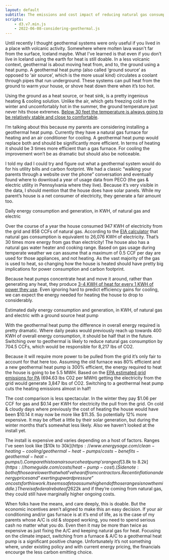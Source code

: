```yaml
---
layout: default
subtitle: The emissions and cost impact of reducing natural gas consumption
scripts: 
    - d3.v7.min.js
    - 2022-06-08-considering-geothermal.js
---
```

Until recently I thought geothermal systems were only useful if you lived in a place with volcanic activity. Somewhere where molten lava wasn't far from the surface, Iceland maybe. What I've learned is that even if you don’t live in Iceland using the earth for heat is still doable. In a less volcanic context, geothermal is about moving heat from, and to, the ground using a heat pump.  A geothermal heat pump (also called ‘ground source’ as opposed to ‘air source’, which is the more usual kind) circulates a coolant through pipes that run underground. These systems can pull heat from the ground to warm your house, or shove heat down there when it’s too hot.

Using the ground as a heat source, or heat sink, is a pretty ingenious heating & cooling solution. Unlike the air, which gets freezing cold in the winter and uncomfortably hot in the summer, the ground temperature just never hits those extremes. [Below 30 feet the temperature is always going to be relatively stable and close to comfortable](https://builditsolar.com/Projects/Cooling/EarthTemperatures.htm).

I’m talking about this because my parents are considering installing a geothermal heat pump. Currently they have a natural gas furnace for heating and an air conditioner for cooling. A geothermal heat pump would replace both and should be significantly more efficient. In terms of heating it should be 3 times more efficient than a gas furnace. For cooling the improvement won’t be as dramatic but should also be noticeable.

I told my dad I could try and figure out what a geothermal system would do for his utility bills and carbon footprint. We had a classic “walking your parents through a website over the phone” conversation and eventually found where to download a year of usage data from PECO (the gas & electric utility in Pennsylvania where they live). Because it’s very visible in the data, I should mention that the house does have solar panels. While my parent’s house is a net consumer of electricity, they generate a fair amount too.

<div id="current-usage"></div>
<div class="is-size-7 pb-3">Daily energy consumption and generation, in KWH, of natural gas and electric</div>

Over the course of a year the house consumed 947 KWH of electricity from the grid and 858 CCFs of natural gas. According to the [EIA calculator](https://www.eia.gov/energyexplained/units-and-calculators/energy-conversion-calculators.php) that natural gas consumption is equivalent to 26,076 KWH of electricity. That’s 30 times more energy from gas than electricity! The house also has a natural gas water heater and cooking range. Based on gas usage during temperate weather we can assume that a maximum of 0.5 CCF per day are used for those appliances, and not heating. As the vast majority of the gas is used to heat, so changing how the house is heated should have pretty big implications for power consumption and carbon footprint.

Because heat pumps concentrate heat and move it around, rather than generating any heat, they produce [3-4 KWH of heat for every 1 KWH of power they use](https://en.wikipedia.org/wiki/Ground_source_heat_pump#Thermal_performance). Even ignoring hard to predict efficiency gains for cooling, we can expect the energy needed for heating the house to drop to considerably.

<div id="geothermal-estimate"></div>
<div class="is-size-7 pb-3">Estimated daily energy consumption and generation, in KWH, of natural gas and electric with a ground source heat pump</div>

With the geothermal heat pump the difference in overall energy required is pretty dramatic. Where daily peaks would previously reach up towards 400 KWH of overall energy consumption, it should be half that in the future. Switching over to geothermal is likely to reduce natural gas consumption by 704.5 CCFs, which would be responsible for 8,217 lbs of CO2.

Because it will require more power to be pulled from the grid it’s only fair to account for that here too. Assuming the old furnace was 80% efficient and a new geothermal heat pump is 300% efficient, the energy required to heat the house is going to be 5.5 MWH. Based on the [EPA estimated grid emissions for PA](https://www.epa.gov/egrid/data-explorer) (694.63 lbs C02 per MWH) getting the electricity from the grid would generate 3,847 lbs of CO2. Switching to a geothermal heat pump cuts the heating emissions almost in half!

The cost comparison is less spectacular. In the winter they pay $1.06 per CCF for gas and $0.14 per KWH for electricity the pull from the grid. On cold & cloudy days where previously the cost of heating the house would have been $10.14 it may now be more like $11.35. So potentially 12% more expensive. It may be offset a little by their solar generation, but during the winter months that’s somewhat less likely. Also we haven’t looked at the install yet.

The install is expensive and varies depending on a host of factors. Ranges I've seen look like [$10k to $30k](https://www.energysage.com/clean-heating-cooling/geothermal-heat-pumps/costs-benefits-geothermal-heat-pumps/). Compare this to an air source heat pump's range of [$3.8k to $8.2k](https://homeguide.com/costs/heat-pump-cost).(Side note: both of those are lower that what I've heard from contractors. Recent inflation and energy prices and “exerting upward pressure” on costs for this work. It seems safe to assume high end of those ranges is now the middle.) There is a federal rebate of 26%, which is great. Still, after the tax credit, folks are spending ~$22k and if they’re coming from natural gas, they could still have marginally higher ongoing costs.

When folks have the means, and care deeply, this is doable. But the economic incentives aren't aligned to make this an easy decision. If your air conditioning and/or gas furnace is at it’s end of life, as is the case of my parents whose A/C is old & stopped working, you need to spend serious cash no matter what you do. Even then it may be more than twice as expensive as just fixing the A/C and keeping natural gas for heat. Focusing on the climate impact, switching from a furnace & A/C to a geothermal heat pump is a significant positive change. Unfortunately it’s not something where, under existing policy and with current energy pricing, the financials encourge the less carbon emitting choice.
